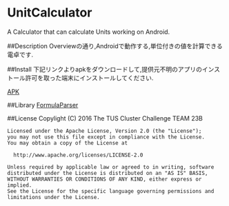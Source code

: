 # UnitCalculator
A Calculator that can calculate Units working on Android.

##Description
Overviewの通り,Androidで動作する,単位付きの値を計算できる電卓です.

##Install
下記リンクよりapkをダウンロードして,提供元不明のアプリのインストール許可を取った端末にインストールしてください.

[APK](https://drive.google.com/open?id=0B7rHRrR6FJ3YVkdhdjF4MHUwaWc "UnitCalculator.apk")

##Library
[FormulaParser](https://github.com/clockvoid/FormulaParser "FormulaParser-master")

##License
    Copylight (C) 2016 The TUS Cluster Challenge TEAM 23B
    
    Licensed under the Apache License, Version 2.0 (the "License");
    you may not use this file except in compliance with the License.
    You may obtain a copy of the License at
    
      http://www.apache.org/licenses/LICENSE-2.0
    
    Unless required by applicable law or agreed to in writing, software
    distributed under the License is distributed on an "AS IS" BASIS,
    WITHOUT WARRANTIES OR CONDITIONS OF ANY KIND, either express or implied.
    See the License for the specific language governing permissions and
    limitations under the License.
